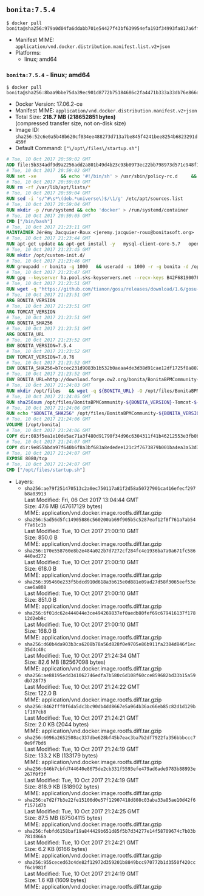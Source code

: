 ## `bonita:7.5.4`

```console
$ docker pull bonita@sha256:979a0d04fa6ddabb701e54427f43bf639954efa193f34993fa817a6ff06d858c
```

-	Manifest MIME: `application/vnd.docker.distribution.manifest.list.v2+json`
-	Platforms:
	-	linux; amd64

### `bonita:7.5.4` - linux; amd64

```console
$ docker pull bonita@sha256:8baa9bbe75da39ec901d8772b75184686c2fa4471b333a33db76e866d486c3fe
```

-	Docker Version: 17.06.2-ce
-	Manifest MIME: `application/vnd.docker.distribution.manifest.v2+json`
-	Total Size: **218.7 MB (218652851 bytes)**  
	(compressed transfer size, not on-disk size)
-	Image ID: `sha256:52c6e0a5b48b620cf034ee488273d713a7be845f4241bee8254b6823291d459f`
-	Default Command: `["\/opt\/files\/startup.sh"]`

```dockerfile
# Tue, 10 Oct 2017 20:59:02 GMT
ADD file:5b334adf9d9a2256add2a801b49d4b23c93b0973ec22bb798973d571c948f102 in / 
# Tue, 10 Oct 2017 20:59:02 GMT
RUN set -xe 		&& echo '#!/bin/sh' > /usr/sbin/policy-rc.d 	&& echo 'exit 101' >> /usr/sbin/policy-rc.d 	&& chmod +x /usr/sbin/policy-rc.d 		&& dpkg-divert --local --rename --add /sbin/initctl 	&& cp -a /usr/sbin/policy-rc.d /sbin/initctl 	&& sed -i 's/^exit.*/exit 0/' /sbin/initctl 		&& echo 'force-unsafe-io' > /etc/dpkg/dpkg.cfg.d/docker-apt-speedup 		&& echo 'DPkg::Post-Invoke { "rm -f /var/cache/apt/archives/*.deb /var/cache/apt/archives/partial/*.deb /var/cache/apt/*.bin || true"; };' > /etc/apt/apt.conf.d/docker-clean 	&& echo 'APT::Update::Post-Invoke { "rm -f /var/cache/apt/archives/*.deb /var/cache/apt/archives/partial/*.deb /var/cache/apt/*.bin || true"; };' >> /etc/apt/apt.conf.d/docker-clean 	&& echo 'Dir::Cache::pkgcache ""; Dir::Cache::srcpkgcache "";' >> /etc/apt/apt.conf.d/docker-clean 		&& echo 'Acquire::Languages "none";' > /etc/apt/apt.conf.d/docker-no-languages 		&& echo 'Acquire::GzipIndexes "true"; Acquire::CompressionTypes::Order:: "gz";' > /etc/apt/apt.conf.d/docker-gzip-indexes 		&& echo 'Apt::AutoRemove::SuggestsImportant "false";' > /etc/apt/apt.conf.d/docker-autoremove-suggests
# Tue, 10 Oct 2017 20:59:03 GMT
RUN rm -rf /var/lib/apt/lists/*
# Tue, 10 Oct 2017 20:59:04 GMT
RUN sed -i 's/^#\s*\(deb.*universe\)$/\1/g' /etc/apt/sources.list
# Tue, 10 Oct 2017 20:59:04 GMT
RUN mkdir -p /run/systemd && echo 'docker' > /run/systemd/container
# Tue, 10 Oct 2017 20:59:05 GMT
CMD ["/bin/bash"]
# Tue, 10 Oct 2017 21:23:11 GMT
MAINTAINER Jérémy Jacquier-Roux <jeremy.jacquier-roux@bonitasoft.org>
# Tue, 10 Oct 2017 21:23:44 GMT
RUN apt-get update && apt-get install -y   mysql-client-core-5.7   openjdk-8-jre-headless   postgresql-client   unzip   wget   zip   && rm -rf /var/lib/apt/lists/*
# Tue, 10 Oct 2017 21:23:45 GMT
RUN mkdir /opt/custom-init.d/
# Tue, 10 Oct 2017 21:23:46 GMT
RUN groupadd -r bonita -g 1000   && useradd -u 1000 -r -g bonita -d /opt/bonita/ -s /sbin/nologin -c "Bonita User" bonita
# Tue, 10 Oct 2017 21:23:47 GMT
RUN gpg --keyserver ha.pool.sks-keyservers.net --recv-keys B42F6819007F00F88E364FD4036A9C25BF357DD4
# Tue, 10 Oct 2017 21:23:51 GMT
RUN wget -q "https://github.com/tianon/gosu/releases/download/1.6/gosu-$(dpkg --print-architecture)" -O /usr/local/bin/gosu   && wget -q "https://github.com/tianon/gosu/releases/download/1.6/gosu-$(dpkg --print-architecture).asc" -O /usr/local/bin/gosu.asc   && gpg --verify /usr/local/bin/gosu.asc   && rm /usr/local/bin/gosu.asc   && chmod +x /usr/local/bin/gosu
# Tue, 10 Oct 2017 21:23:51 GMT
ARG BONITA_VERSION
# Tue, 10 Oct 2017 21:23:51 GMT
ARG TOMCAT_VERSION
# Tue, 10 Oct 2017 21:23:51 GMT
ARG BONITA_SHA256
# Tue, 10 Oct 2017 21:23:51 GMT
ARG BONITA_URL
# Tue, 10 Oct 2017 21:23:52 GMT
ENV BONITA_VERSION=7.5.4
# Tue, 10 Oct 2017 21:23:52 GMT
ENV TOMCAT_VERSION=7.0.76
# Tue, 10 Oct 2017 21:23:52 GMT
ENV BONITA_SHA256=b7ccec231d9083b1b532b0aeaa4de3d38d91cae12df1725f8a802be5be170d21
# Tue, 10 Oct 2017 21:23:52 GMT
ENV BONITA_URL=http://download.forge.ow2.org/bonita/BonitaBPMCommunity-7.5.4-Tomcat-7.0.76.zip
# Tue, 10 Oct 2017 21:24:03 GMT
RUN mkdir /opt/files   && wget -q ${BONITA_URL} -O /opt/files/BonitaBPMCommunity-${BONITA_VERSION}-Tomcat-${TOMCAT_VERSION}.zip
# Tue, 10 Oct 2017 21:24:05 GMT
RUN sha256sum /opt/files/BonitaBPMCommunity-${BONITA_VERSION}-Tomcat-${TOMCAT_VERSION}.zip
# Tue, 10 Oct 2017 21:24:06 GMT
RUN echo "$BONITA_SHA256" /opt/files/BonitaBPMCommunity-${BONITA_VERSION}-Tomcat-${TOMCAT_VERSION}.zip | sha256sum -c -
# Tue, 10 Oct 2017 21:24:06 GMT
VOLUME [/opt/bonita]
# Tue, 10 Oct 2017 21:24:06 GMT
COPY dir:083f5ea1e10de5ac71a3f480d91790f34d96c6304311f41b46212553e3fb0bb2 in /opt/files 
# Tue, 10 Oct 2017 21:24:07 GMT
COPY dir:9e855bbda97f640b6f8a3bf683a8ededee121c2f7673879b001ba4ea3a53d38b in /opt/templates 
# Tue, 10 Oct 2017 21:24:07 GMT
EXPOSE 8080/tcp
# Tue, 10 Oct 2017 21:24:07 GMT
CMD ["/opt/files/startup.sh"]
```

-	Layers:
	-	`sha256:ae79f251470513c2a0ec750117a81f2d58a50727901ca416efecf297b8a03913`  
		Last Modified: Fri, 06 Oct 2017 13:04:44 GMT  
		Size: 47.6 MB (47617129 bytes)  
		MIME: application/vnd.docker.image.rootfs.diff.tar.gzip
	-	`sha256:5ad56d5fc14905886c560200ab69f905b5c5287eaf12f8f761a7ab54f7a61c1b`  
		Last Modified: Tue, 10 Oct 2017 21:00:10 GMT  
		Size: 850.0 B  
		MIME: application/vnd.docker.image.rootfs.diff.tar.gzip
	-	`sha256:170e558760e8b2e484a022b7d7272cf284fc4e1936ba7a0a671fc586440ad272`  
		Last Modified: Tue, 10 Oct 2017 21:00:10 GMT  
		Size: 618.0 B  
		MIME: application/vnd.docker.image.rootfs.diff.tar.gzip
	-	`sha256:395460e233f5bdcd910d618a3b615e0d881e09ad27d58f3065eef53ecae6a808`  
		Last Modified: Tue, 10 Oct 2017 21:00:10 GMT  
		Size: 851.0 B  
		MIME: application/vnd.docker.image.rootfs.diff.tar.gzip
	-	`sha256:6f01dc62e444044e3ce494269837ef0aedb80fef69c679416137f17812d2eb9c`  
		Last Modified: Tue, 10 Oct 2017 21:00:10 GMT  
		Size: 168.0 B  
		MIME: application/vnd.docker.image.rootfs.diff.tar.gzip
	-	`sha256:d60b4da903b3ca6208b78a56d828f0e9705e86b911fa2384d846f1ec35d4c40c`  
		Last Modified: Tue, 10 Oct 2017 21:24:34 GMT  
		Size: 82.6 MB (82567098 bytes)  
		MIME: application/vnd.docker.image.rootfs.diff.tar.gzip
	-	`sha256:ae88195edd341062746edfa7b580c6d108f60cce859682bd33b15a59db728f75`  
		Last Modified: Tue, 10 Oct 2017 21:24:22 GMT  
		Size: 122.0 B  
		MIME: application/vnd.docker.image.rootfs.diff.tar.gzip
	-	`sha256:8462fff0f6da5dc3bc90db4dd8667e5a964b36ac66eb85c82d1d129b1f107cb8`  
		Last Modified: Tue, 10 Oct 2017 21:24:21 GMT  
		Size: 2.0 KB (2044 bytes)  
		MIME: application/vnd.docker.image.rootfs.diff.tar.gzip
	-	`sha256:6096a2652508ac337dbe628bf45b7eac3ba7b2df7922fa356bbbccc70e9f7bd6`  
		Last Modified: Tue, 10 Oct 2017 21:24:19 GMT  
		Size: 133.2 KB (133179 bytes)  
		MIME: application/vnd.docker.image.rootfs.diff.tar.gzip
	-	`sha256:646b7cbfd744640e8675de2cb331f5593efe479ad6ade9783b88993e267f0f3f`  
		Last Modified: Tue, 10 Oct 2017 21:24:19 GMT  
		Size: 818.9 KB (818902 bytes)  
		MIME: application/vnd.docker.image.rootfs.diff.tar.gzip
	-	`sha256:e7d2f7b3e22fe15106d0e57f12907418d808c03aba33a85ae10d42f6f1571d7b`  
		Last Modified: Tue, 10 Oct 2017 21:24:25 GMT  
		Size: 87.5 MB (87504115 bytes)  
		MIME: application/vnd.docker.image.rootfs.diff.tar.gzip
	-	`sha256:febfd6158baf19a844429b651d85f5b7d34277e14f58709674c7b03b781d866a`  
		Last Modified: Tue, 10 Oct 2017 21:24:21 GMT  
		Size: 6.2 KB (6166 bytes)  
		MIME: application/vnd.docker.image.rootfs.diff.tar.gzip
	-	`sha256:955ceced63c4de82f12972d359201b8849bcc970772b1d3550f420ccf6cb981f`  
		Last Modified: Tue, 10 Oct 2017 21:24:19 GMT  
		Size: 1.6 KB (1609 bytes)  
		MIME: application/vnd.docker.image.rootfs.diff.tar.gzip
